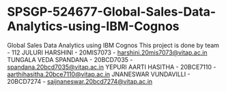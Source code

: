 # SPSGP-524677-Global-Sales-Data-Analytics-using-IBM-Cognos
Global Sales Data Analytics using IBM Cognos
This project is done by team - 112
JULURI HARSHINI - 20MIS7073 -  harshini.20mis7073@vitap.ac.in
TUNGALA VEDA SPANDANA - 20BCD7035 - spandana.20bcd7035@vitap.ac.in
YEPURI AARTI HASITHA - 20BCE7110 - aarthihasitha.20bce7110@vitap.ac.in
JNANESWAR VUNDAVILLI - 20BCD7274 - saijnaneswar.20bcd7274@vitap.ac.in

